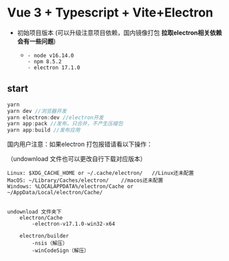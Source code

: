 # Vue 3 + Typescript + Vite+Electron

- 初始项目版本 (可以升级注意项目依赖，国内镜像打包 **拉取electron相关依赖会有一些问题**)

  - ```
    - node v16.14.0
    - npm 8.5.2
    - electron 17.1.0
    ```

## start

```ts
yarn
yarn dev //浏览器开发
yarn electron:dev //electron开发
yarn app:pack //发布，只合并，不产生压缩包
yarn app:build //发布应用
```

国内用户注意：如果electron 打包报错请看以下操作：

（undownload 文件也可以更改自行下载对应版本）

```
Linux: $XDG_CACHE_HOME or ~/.cache/electron/   //Linux还未配置
MacOS: ~/Library/Caches/electron/    //macos还未配置
Windows: %LOCALAPPDATA%/electron/Cache or ~/AppData/Local/electron/Cache/


undownload 文件夹下
	electron/Cache
		-electron-v17.1.0-win32-x64
	
	electron/builder
		-nsis（解压）
		-winCodeSign（解压）
```





